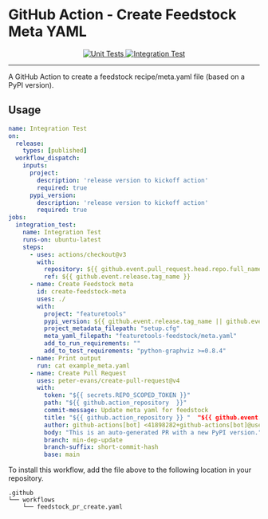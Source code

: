 # GitHub Action - Create Feedstock Meta YAML

<p align="center">
    <a href="https://github.com/alteryx/create-feedstock-meta-yaml/actions/workflows/unit_tests.yml" target="_blank">
        <img src="https://github.com/alteryx/create-feedstock-meta-yaml/actions/workflows/unit_tests.yml/badge.svg" alt="Unit Tests" />
    </a>
    <a href="https://github.com/alteryx/create-feedstock-meta-yaml/actions/workflows/integration_tests.yml" target="_blank">
        <img src="https://github.com/alteryx/create-feedstock-meta-yaml/actions/workflows/integration_tests.yml/badge.svg" alt="Integration Test" />
    </a>
</p>
<hr>

A GitHub Action to create a feedstock recipe/meta.yaml file (based on a PyPI version).

## Usage

```yaml
name: Integration Test
on:
  release:
    types: [published]
  workflow_dispatch:
    inputs:
      project:
        description: 'release version to kickoff action'
        required: true
      pypi_version:
        description: 'release version to kickoff action'
        required: true
jobs:
  integration_test:
    name: Integration Test
    runs-on: ubuntu-latest
    steps:
      - uses: actions/checkout@v3
        with:
          repository: ${{ github.event.pull_request.head.repo.full_name }}
          ref: ${{ github.event.release.tag_name }}
      - name: Create Feedstock meta
        id: create-feedstock-meta
        uses: ./
        with:
          project: "featuretools"
          pypi_version: ${{ github.event.release.tag_name || github.event.inputs.pypi_version }}
          project_metadata_filepath: "setup.cfg"
          meta_yaml_filepath: "featuretools-feedstock/meta.yaml"
          add_to_run_requirements: ""
          add_to_test_requirements: "python-graphviz >=0.8.4"
      - name: Print output
        run: cat example_meta.yaml
      - name: Create Pull Request
        uses: peter-evans/create-pull-request@v4
        with:
          token: "${{ secrets.REPO_SCOPED_TOKEN }}"
          path: "${{ github.action_repository  }}"
          commit-message: Update meta yaml for feedstock
          title: "${{ github.action_repository }} "  "${{ github.event.release.tag_name }} - Instant"
          author: github-actions[bot] <41898282+github-actions[bot]@users.noreply.github.com>
          body: "This is an auto-generated PR with a new PyPI version."
          branch: min-dep-update
          branch-suffix: short-commit-hash
          base: main
```

To install this workflow, add the file above to the following location in your repository.

```
.github
└── workflows
    └── feedstock_pr_create.yaml
```
